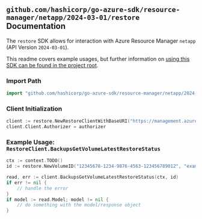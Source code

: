 
## `github.com/hashicorp/go-azure-sdk/resource-manager/netapp/2024-03-01/restore` Documentation

The `restore` SDK allows for interaction with Azure Resource Manager `netapp` (API Version `2024-03-01`).

This readme covers example usages, but further information on [using this SDK can be found in the project root](https://github.com/hashicorp/go-azure-sdk/tree/main/docs).

### Import Path

```go
import "github.com/hashicorp/go-azure-sdk/resource-manager/netapp/2024-03-01/restore"
```


### Client Initialization

```go
client := restore.NewRestoreClientWithBaseURI("https://management.azure.com")
client.Client.Authorizer = authorizer
```


### Example Usage: `RestoreClient.BackupsGetVolumeLatestRestoreStatus`

```go
ctx := context.TODO()
id := restore.NewVolumeID("12345678-1234-9876-4563-123456789012", "example-resource-group", "netAppAccountName", "capacityPoolName", "volumeName")

read, err := client.BackupsGetVolumeLatestRestoreStatus(ctx, id)
if err != nil {
	// handle the error
}
if model := read.Model; model != nil {
	// do something with the model/response object
}
```
